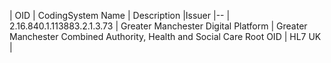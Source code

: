 

| OID | CodingSystem Name |	Description |Issuer
|--
| 2.16.840.1.113883.2.1.3.73 | Greater Manchester Digital Platform | Greater Manchester Combined Authority, Health and Social Care Root OID | HL7 UK |
